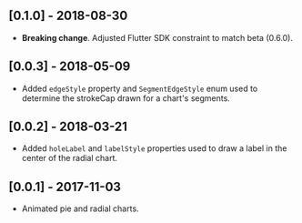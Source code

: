 ## [0.1.0] - 2018-08-30

* **Breaking change**. Adjusted Flutter SDK constraint to match beta (0.6.0).

## [0.0.3] - 2018-05-09

* Added `edgeStyle` property and `SegmentEdgeStyle` enum used to determine the
  strokeCap drawn for a chart's segments.

## [0.0.2] - 2018-03-21

* Added `holeLabel` and `labelStyle` properties used to draw a label
  in the center of the radial chart.

## [0.0.1] - 2017-11-03

* Animated pie and radial charts.
